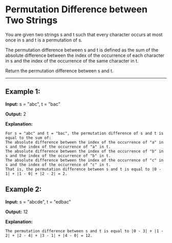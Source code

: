# Permutation Difference between Two Strings

You are given two strings s and t such that every character occurs at most once in s and t is a permutation of s.

The permutation difference between s and t is defined as the sum of the absolute difference between the index of the occurrence of each character in s and the index of the occurrence of the same character in t.

Return the permutation difference between s and t.

---

## Example 1:

**Input:** s = "abc", t = "bac"

**Output:** 2

**Explanation:**

    For s = "abc" and t = "bac", the permutation difference of s and t is equal to the sum of:
    The absolute difference between the index of the occurrence of "a" in s and the index of the occurrence of "a" in t.
    The absolute difference between the index of the occurrence of "b" in s and the index of the occurrence of "b" in t.
    The absolute difference between the index of the occurrence of "c" in s and the index of the occurrence of "c" in t.
    That is, the permutation difference between s and t is equal to |0 - 1| + |1 - 0| + |2 - 2| = 2.


## Example 2:

**Input:** s = "abcde", t = "edbac"

**Output:** 12

**Explanation:** 

    The permutation difference between s and t is equal to |0 - 3| + |1 - 2| + |2 - 4| + |3 - 1| + |4 - 0| = 12.